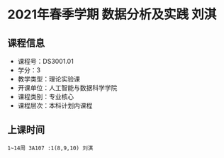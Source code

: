 # 2021年春季学期 数据分析及实践 刘淇






## 课程信息

- 课程号：DS3001.01
- 学分：3
- 教学类型：理论实验课
- 开课单位：人工智能与数据科学学院
- 课程类别：专业核心
- 课程层次：本科计划内课程

## 上课时间

```
1~14周 3A107 :1(8,9,10) 刘淇
```

